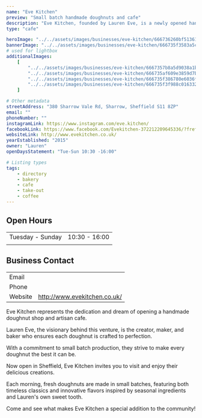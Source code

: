 ```yaml
---
name: "Eve Kitchen"
preview: "Small batch handmade doughnuts and cafe"
description: "Eve Kitchen, founded by Lauren Eve, is a newly opened handmade doughnut shop and artisan cafe in Sheffield. They specialize in small batch, handmade doughnuts crafted with seasonal ingredients and classic flavors. Come experience their fresh, daily-made treats at their inviting new location."
type: "cafe"

heroImage: "../../assets/images/businesses/eve-kitchen/666736260bf51361d01ae730_Screenshot-2024-06-10-at-18.21.29.png"
bannerImage: "../../assets/images/businesses/eve-kitchen/666735f3583a5c9282e0d8af_eve-2.jpeg"
# used for lightbox
additionalImages:
    [
        "../../assets/images/businesses/eve-kitchen/6667357b8a5d9038a1b8acb7_Screenshot-2024-06-10-at-18.18.07.png",
        "../../assets/images/businesses/eve-kitchen/666735af609e3859d7ba6c00_Screenshot-2024-06-10-at-18.19.25.png",
        "../../assets/images/businesses/eve-kitchen/666735f386780e6036f384f7_eve-1.jpeg",
        "../../assets/images/businesses/eve-kitchen/666735f3f988c016332514dd_eve-3.jpeg",
    ]

# Other metadata
streetAddress: "380 Sharrow Vale Rd, Sharrow, Sheffield S11 8ZP"
email: ""
phoneNumber: ""
instagramLink: https://www.instagram.com/eve.kitchen/
facebookLink: https://www.facebook.com/Evekitchen-372212209645336/?fref=ts
websiteLink: http://www.evekitchen.co.uk/
yearEstablished: "2015"
owner: "Lauren"
openDaysStatement: "Tue-Sun 10:30 -16:00"

# Listing types
tags:
    - directory
    - bakery
    - cafe
    - take-out
    - coffee
---
```


## Open Hours

|                  |               |
| ---------------- | ------------- |
| Tuesday - Sunday | 10:30 - 16:00 |
|                  |               |

## Business Contact

|         |                              |
| ------- | ---------------------------- |
| Email   |                              |
| Phone   |                              |
| Website | http://www.evekitchen.co.uk/ |

Eve Kitchen represents the dedication and dream of opening a handmade doughnut shop and artisan cafe.

Lauren Eve, the visionary behind this venture, is the creator, maker, and baker who ensures each doughnut is crafted to perfection.

With a commitment to small batch production, they strive to make every doughnut the best it can be.

Now open in Sheffield, Eve Kitchen invites you to visit and enjoy their delicious creations.

Each morning, fresh doughnuts are made in small batches, featuring both timeless classics and innovative flavors inspired by seasonal ingredients and Lauren's own sweet tooth.

Come and see what makes Eve Kitchen a special addition to the community!
